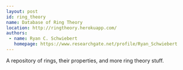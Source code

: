 ```yaml
---
layout: post
id: ring_theory
name: Database of Ring Theory
location: http://ringtheory.herokuapp.com/
authors:
 - name: Ryan C. Schwiebert
   homepage: https://www.researchgate.net/profile/Ryan_Schwiebert
---
```


A repository of rings, their properties, and more ring theory stuff.
